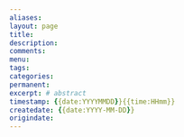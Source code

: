 ```yaml
---
aliases:
layout: page
title:
description:
comments:
menu:
tags: 
categories:
permanent: 
excerpt: # abstract
timestamp: {{date:YYYYMMDD}}{{time:HHmm}}
createdate: {{date:YYYY-MM-DD}}
origindate: 
---
```



